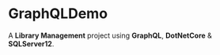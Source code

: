 # GraphQLDemo

A **Library Management** project using **GraphQL**, **DotNetCore** & **SQLServer12**.